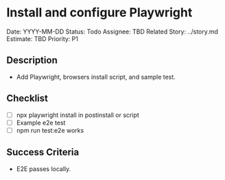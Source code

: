 # Install and configure Playwright

Date: YYYY-MM-DD
Status: Todo
Assignee: TBD
Related Story: ../story.md
Estimate: TBD
Priority: P1

## Description

- Add Playwright, browsers install script, and sample test.

## Checklist

- [ ] npx playwright install in postinstall or script
- [ ] Example e2e test
- [ ] npm run test:e2e works

## Success Criteria

- E2E passes locally.

